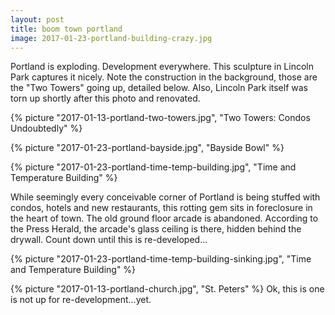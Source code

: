```yaml
---
layout: post
title: boom town portland
image: 2017-01-23-portland-building-crazy.jpg
---
```


Portland is exploding. Development everywhere. This sculpture in Lincoln Park captures it nicely. Note the construction in the background, those are the "Two Towers" going up, detailed below. Also, Lincoln Park itself was torn up shortly after this photo and renovated.


<!--more-->

{% picture "2017-01-13-portland-two-towers.jpg", "Two Towers: Condos Undoubtedly"  %}

{% picture "2017-01-23-portland-bayside.jpg", "Bayside Bowl"  %}

{% picture "2017-01-23-portland-time-temp-building.jpg", "Time and Temperature Building"  %}

While seemingly every conceivable corner of Portland is being stuffed with condos, hotels and new restaurants, this rotting gem sits in foreclosure in the heart of town. The old ground floor arcade is abandoned. According to the Press Herald, the arcade's glass ceiling is there, hidden behind the drywall. Count down until this is re-developed...  

{% picture "2017-01-23-portland-time-temp-building-sinking.jpg", "Time and Temperature Building"  %}  

{% picture "2017-01-13-portland-church.jpg", "St. Peters"  %}
Ok, this is one is not up for re-development...yet.      

